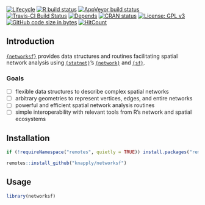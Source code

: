 
<!-- README.md is generated from README.Rmd. Please edit that file -->

<!-- badges: start -->

[![Lifecycle](https://img.shields.io/badge/lifecycle-experimental-orange.svg)](https://www.tidyverse.org/lifecycle/#experimental)
[![R build
status](https://github.com/knapply/networksf/workflows/R-CMD-check/badge.svg)](https://github.com/knapply/networksf/actions?workflow=R-CMD-check)
[![AppVeyor build
status](https://ci.appveyor.com/api/projects/status/github/knapply/networksf?branch=master&svg=true)](https://ci.appveyor.com/project/knapply/networksf)
[![Travis-CI Build
Status](https://travis-ci.org/knapply/networksf.svg?branch=master)](https://travis-ci.org/knapply/networksf)
[![Depends](https://img.shields.io/badge/Depends-GNU_R%3E=3.3-blue.svg)](https://www.r-project.org/)
[![CRAN
status](https://www.r-pkg.org/badges/version/networksf)](https://cran.r-project.org/package=networksf)
[![License: GPL
v3](https://img.shields.io/badge/License-GPLv3-blue.svg)](https://www.gnu.org/licenses/gpl-3.0)
[![GitHub code size in
bytes](https://img.shields.io/github/languages/code-size/knapply/networksf.svg)](https://github.com/knapply/networksf)
[![HitCount](http://hits.dwyl.io/knapply/networksf.svg)](http://hits.dwyl.io/knapply/networksf)
<!-- badges: end -->

## Introduction

[`{networksf}`](https://github.com/knapply/networksf) provides data
structures and routines facilitating spatial network analysis using
[`{statnet}`](http://statnet.org/)’s
[`{network}`](https://cran.r-project.org/web/packages/network/index.html)
and [`{sf}`](https://r-spatial.github.io/sf/index.html).

### Goals

  - [ ] flexible data structures to describe complex spatial networks
  - [ ] arbitrary geometries to represent vertices, edges, and entire
    networks
  - [ ] powerful and efficient spatial network analysis routines
  - [ ] simple interoperability with relevant tools from R’s network and
    spatial ecosystems

## Installation

``` r
if (!requireNamespace("remotes", quietly = TRUE)) install.packages("remotes")

remotes::install_github("knapply/networksf")
```

## Usage

``` r
library(networksf)
```
